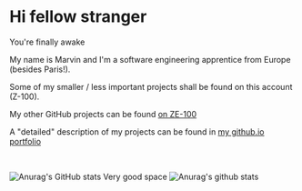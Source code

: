 # Hi fellow stranger
You're finally awake

My name is Marvin and I'm a software engineering apprentice from Europe (besides Paris!).

Some of my smaller / less important projects shall be found on this account (Z-100).

My other GitHub projects can be found [on ZE-100](https://github.com/ZE-100)

A "detailed" description of my projects can be found in [my github.io portfolio](https://z-100.github.io)

<br/>

![Anurag's GitHub stats](https://github-readme-stats.vercel.app/api/top-langs/?username=z-100&count_private=true&custom_title=My%20top%20%languages:&hide=Hack&layout=compact&theme=radical&langs_count=10)
Very good space
![Anurag's github stats](https://github-readme-stats.vercel.app/api?username=z-100&count_private=true&include_all_commits=true&hide=stars&custom_title=Some%20of%20my%20GitHub%20stats:&theme=radical)
